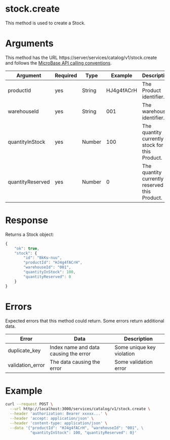 # stock.create

This method is used to create a Stock.

# Arguments

This method has the URL https://server/services/catalog/v1/stock.create and 
follows the [MicroBase API calling conventions](../calling-conventions.html).

Argument | Required | Type | Example | Description
---------|----------|------|---------|------------
productId        | yes | String | HJ4g4fACrH      | The Product identifier.
warehouseId      | yes | String | 001             | The warehouse identifier.
quantityInStock  | yes | Number | 100             | The quantity currently in stock for this Product.
quantityReserved | yes | Number | 0               | The quantity currently reserved of this Product.

# Response

Returns a Stock object:

```javascript
{
    "ok": true,
    "stock": {
        "id": "BkKu-nuu",
        "productId": "HJ4g4fACrH",
        "warehouseId": "001",
        "quantityInStock": 100,
        "quantityReserved": 0
    }
}
```

# Errors

Expected errors that this method could return. Some errors return additional data.

Error | Data | Description
------|------|------------
duplicate_key | Index name and data causing the error | Some unique key violation
validation_error | The data causing the error | Some validation error

# Example

```bash
curl --request POST \
  --url http://localhost:3000/services/catalog/v1/stock.create \
  --header 'authorization: Bearer xxxxx...' \
  --header 'accept: application/json' \
  --header 'content-type: application/json' \
  --data '{"productId": "HJ4g4fACrH", "warehouseId": "001", \
           "quantityInStock": 100, "quantityReserved": 0}'
```